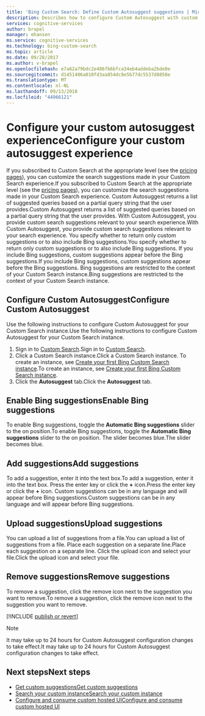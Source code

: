 ```yaml
---
title: 'Bing Custom Search: Define Custom Autosuggest suggestions | Microsoft Docs'
description: Describes how to configure Custom Autosuggest with custom suggestions
services: cognitive-services
author: brapel
manager: ehansen
ms.service: cognitive-services
ms.technology: bing-custom-search
ms.topic: article
ms.date: 09/28/2017
ms.author: v-brapel
ms.openlocfilehash: e7a62a79bdc2e486fb6bfca34eb4addeba2bde0e
ms.sourcegitcommit: d1451406a010fd3aa854dc8e5b77dc5537d8050e
ms.translationtype: MT
ms.contentlocale: nl-NL
ms.lasthandoff: 09/13/2018
ms.locfileid: "44966121"
---
```

# <a name="configure-your-custom-autosuggest-experience"></a><span data-ttu-id="1779f-103">Configure your custom autosuggest experience</span><span class="sxs-lookup"><span data-stu-id="1779f-103">Configure your custom autosuggest experience</span></span>
<span data-ttu-id="1779f-104">If you subscribed to Custom Search at the appropriate level (see the [pricing pages](https://azure.microsoft.com/pricing/details/cognitive-services/bing-custom-search/)), you can customize the search suggestions made in your Custom Search experience.</span><span class="sxs-lookup"><span data-stu-id="1779f-104">If you subscribed to Custom Search at the appropriate level (see the [pricing pages](https://azure.microsoft.com/pricing/details/cognitive-services/bing-custom-search/)), you can customize the search suggestions made in your Custom Search experience.</span></span> <span data-ttu-id="1779f-105">Custom Autosuggest returns a list of suggested queries based on a partial query string that the user provides.</span><span class="sxs-lookup"><span data-stu-id="1779f-105">Custom Autosuggest returns a list of suggested queries based on a partial query string that the user provides.</span></span> <span data-ttu-id="1779f-106">With Custom Autosuggest, you provide custom search suggestions relevant to your search experience.</span><span class="sxs-lookup"><span data-stu-id="1779f-106">With Custom Autosuggest, you provide custom search suggestions relevant to your search experience.</span></span> <span data-ttu-id="1779f-107">You specify whether to return only custom suggestions or to also include Bing suggestions.</span><span class="sxs-lookup"><span data-stu-id="1779f-107">You specify whether to return only custom suggestions or to also include Bing suggestions.</span></span> <span data-ttu-id="1779f-108">If you include Bing suggestions, custom suggestions appear before the Bing suggestions.</span><span class="sxs-lookup"><span data-stu-id="1779f-108">If you include Bing suggestions, custom suggestions appear before the Bing suggestions.</span></span> <span data-ttu-id="1779f-109">Bing suggestions are restricted to the context of your Custom Search instance.</span><span class="sxs-lookup"><span data-stu-id="1779f-109">Bing suggestions are restricted to the context of your Custom Search instance.</span></span>

## <a name="configure-custom-autosuggest"></a><span data-ttu-id="1779f-110">Configure Custom Autosuggest</span><span class="sxs-lookup"><span data-stu-id="1779f-110">Configure Custom Autosuggest</span></span>
<span data-ttu-id="1779f-111">Use the following instructions to configure Custom Autosuggest for your Custom Search instance.</span><span class="sxs-lookup"><span data-stu-id="1779f-111">Use the following instructions to configure Custom Autosuggest for your Custom Search instance.</span></span>

1.  <span data-ttu-id="1779f-112">Sign in to [Custom Search](https://customsearch.ai).</span><span class="sxs-lookup"><span data-stu-id="1779f-112">Sign in to [Custom Search](https://customsearch.ai).</span></span>
2.  <span data-ttu-id="1779f-113">Click a Custom Search instance.</span><span class="sxs-lookup"><span data-stu-id="1779f-113">Click a Custom Search instance.</span></span> <span data-ttu-id="1779f-114">To create an instance, see [Create your first Bing Custom Search instance](quick-start.md).</span><span class="sxs-lookup"><span data-stu-id="1779f-114">To create an instance, see [Create your first Bing Custom Search instance](quick-start.md).</span></span>
3.  <span data-ttu-id="1779f-115">Click the **Autosuggest** tab.</span><span class="sxs-lookup"><span data-stu-id="1779f-115">Click the **Autosuggest** tab.</span></span>

## <a name="enable-bing-suggestions"></a><span data-ttu-id="1779f-116">Enable Bing suggestions</span><span class="sxs-lookup"><span data-stu-id="1779f-116">Enable Bing suggestions</span></span>
<span data-ttu-id="1779f-117">To enable Bing suggestions, toggle the **Automatic Bing suggestions** slider to the on position.</span><span class="sxs-lookup"><span data-stu-id="1779f-117">To enable Bing suggestions, toggle the **Automatic Bing suggestions** slider to the on position.</span></span> <span data-ttu-id="1779f-118">The slider becomes blue.</span><span class="sxs-lookup"><span data-stu-id="1779f-118">The slider becomes blue.</span></span>

## <a name="add-suggestions"></a><span data-ttu-id="1779f-119">Add suggestions</span><span class="sxs-lookup"><span data-stu-id="1779f-119">Add suggestions</span></span>
<span data-ttu-id="1779f-120">To add a suggestion, enter it into the text box.</span><span class="sxs-lookup"><span data-stu-id="1779f-120">To add a suggestion, enter it into the text box.</span></span> <span data-ttu-id="1779f-121">Press the enter key or click the **+** icon.</span><span class="sxs-lookup"><span data-stu-id="1779f-121">Press the enter key or click the **+** icon.</span></span> <span data-ttu-id="1779f-122">Custom suggestions can be in any language and will appear before Bing suggestions.</span><span class="sxs-lookup"><span data-stu-id="1779f-122">Custom suggestions can be in any language and will appear before Bing suggestions.</span></span>

## <a name="upload-suggestions"></a><span data-ttu-id="1779f-123">Upload suggestions</span><span class="sxs-lookup"><span data-stu-id="1779f-123">Upload suggestions</span></span>
<span data-ttu-id="1779f-124">You can upload a list of suggestions from a file.</span><span class="sxs-lookup"><span data-stu-id="1779f-124">You can upload a list of suggestions from a file.</span></span> <span data-ttu-id="1779f-125">Place each suggestion on a separate line.</span><span class="sxs-lookup"><span data-stu-id="1779f-125">Place each suggestion on a separate line.</span></span> <span data-ttu-id="1779f-126">Click the upload icon and select your file.</span><span class="sxs-lookup"><span data-stu-id="1779f-126">Click the upload icon and select your file.</span></span>

## <a name="remove-suggestions"></a><span data-ttu-id="1779f-127">Remove suggestions</span><span class="sxs-lookup"><span data-stu-id="1779f-127">Remove suggestions</span></span>
<span data-ttu-id="1779f-128">To remove a suggestion, click the remove icon next to the suggestion you want to remove.</span><span class="sxs-lookup"><span data-stu-id="1779f-128">To remove a suggestion, click the remove icon next to the suggestion you want to remove.</span></span>

[!INCLUDE [publish or revert](./includes/publish-revert.md)]

  >[!NOTE]  
  ><span data-ttu-id="1779f-129">It may take up to 24 hours for Custom Autosuggest configuration changes to take effect.</span><span class="sxs-lookup"><span data-stu-id="1779f-129">It may take up to 24 hours for Custom Autosuggest configuration changes to take effect.</span></span>

## <a name="next-steps"></a><span data-ttu-id="1779f-130">Next steps</span><span class="sxs-lookup"><span data-stu-id="1779f-130">Next steps</span></span>

- [<span data-ttu-id="1779f-131">Get custom suggestions</span><span class="sxs-lookup"><span data-stu-id="1779f-131">Get custom suggestions</span></span>](./get-custom-suggestions.md)
- [<span data-ttu-id="1779f-132">Search your custom instance</span><span class="sxs-lookup"><span data-stu-id="1779f-132">Search your custom instance</span></span>](./search-your-custom-view.md)
- [<span data-ttu-id="1779f-133">Configure and consume custom hosted UI</span><span class="sxs-lookup"><span data-stu-id="1779f-133">Configure and consume custom hosted UI</span></span>](./hosted-ui.md)